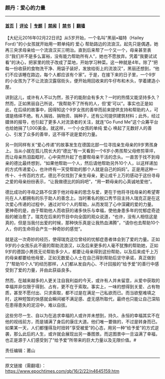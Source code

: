 ### 颜丹：爱心的力量

---

#### [首页](../../../..?n4645159) &nbsp;|&nbsp; [评论](../../../../../epoch-comment?n4645159) &nbsp;|&nbsp; [专题](../../../../../epoch-special?n4645159) &nbsp;|&nbsp; [禁闻](../../../../../epoch-news?n4645159) &nbsp;|&nbsp; [禁书](../../../../../books?n4645159) &nbsp;|&nbsp; [翻墙](https://github.com/gfw-breaker/nogfw/blob/master/README.md?n4645159)


<div class="post_content" id="artbody" itemprop="articleBody">
 <!-- article content begin -->
 <p>
  【大纪元2016年02月22日讯】从5岁开始，一个名叫“黑丽•福特（Hailey  Ford）”的小女孩就开始用一颗单纯的
  <ok href="https://www.epochtimes.com/gb/tag/%E7%88%B1%E5%BF%83.html">
   爱心
  </ok>
  帮助路边的流浪汉。起先只是偶遇，她再三央求母亲给一个流浪汉买三明治。直到后来帮了一个又一个，母亲甚至表示“我们并不是多么富裕，没有能力帮助所有人”，她也不愿放弃。凭着“我要试试看”的决心，把家里的院子改成了菜地，开始学习种菜。这一种就是4年。除了“把每一份收获的食物洗干净、用袋子装好，发放给街上的流浪汉”，黑丽还想到，“他们不应该睡在路边，每个人都应该有个家”。于是，在接下来的日子里，一个9岁的小女孩为了不让流浪汉露宿街头，便开始用回收来的牛仔布和木头，学着建造小屋。
 </p>
 <p>
  讲到这儿，或许有人不以为然，孩子的能耐会有多大？一时的热情又能坚持多久？然而，正如黑丽自己所说，“我帮助不了所有的人，但‘爱’可以”。事实也正是如此，在后续的故事中，因得知这个9岁女孩的善举而前来提供支持和帮助的人，可谓是络绎不绝。有人捐钱、捐物资、捐种子，还有公司提供建筑材料；此外，经过媒体的报导，也引起了更多人对流浪者的关注，就连“Go Fund Me”这个众筹平台也给她捐了1,000美金。就这样，一个小女孩的单纯
  <ok href="https://www.epochtimes.com/gb/tag/%E7%88%B1%E5%BF%83.html">
   爱心
  </ok>
  唤起了无数好人的善心、引发了众多的善举，这不得不说是爱的力量。
 </p>
 <p>
  另一则同样有关“爱心传递”的故事发生在德国北部一位寻找亲生母亲的9岁男孩身上。当从小就在孤儿院长大的“德比”有一天看到一个6岁小男孩帮父母修剪草坪，而让母亲热泪盈眶时，心中突然升起了也要帮母亲干活的念头。一直苦于找不到母亲的德比最终想到，“如果他帮助一个人，然后请他帮助另外10个人，以这样递加的方式传递爱心，也许终有一天受帮助的那个人就是自己的妈妈”。正是用这种一传十、十传百的方式，德比不仅找到了亲生母亲，更让成千上万的感动于这份寻母之爱的母亲纷纷表示，“让我做德比的妈妈吧”，“用一颗母亲的心真诚地爱他”。
 </p>
 <p>
  德比成功的寻母之路不仅源于他对母亲的思念与爱，更在于他将寻找母亲的希望寄托在人人都拥有的乐于助人的善念上。当时著名的脱口秀节目主持人瑞克正是在这次爱心传递的过程中，通过对10个人的帮助，从而发现了心中深藏的爱的力量。更神奇的是，由于帮助他人而收获的诸多快乐与幸福，使他身患多年的忧郁症奇迹般的被治愈了。瑞克在后来的节目中向全国的观众说道，“也许，没有人相信这是真的，但是当我付出爱的时候，那种快乐真是让我热血沸腾”，“请你也去帮助10个人，你的生命将会产生一种奇妙的感觉”。
 </p>
 <p>
  就是这一次奇妙的经历，使得瑞克这位曾经的忧郁症患者体会到了爱的力量。正如9岁的小女孩乐此不疲的帮助流浪汉，以及后来更多的人毫不犹豫的帮助她，正如9岁的德国小男孩无论帮助多少人，都要让母亲得到这份帮助，以及后来成千上万的母亲都要给他母爱，正如无数爱心人士在自己得到帮助后坚守承诺，真正做到了“帮助10个人”的经历那样，人们都从发自内心、不计回报的“给予爱”的善行中感受到了爱的力量，并由此获益良多。
 </p>
 <p>
  然而，在越来越多的人更关注自我利益的今天，或许有人并未留意，从爱中获取的幸福并非仅限于得到、占有，更不在于索取。事实上，一味的想得到关爱、占有物质，甚至不愿付出、只求索取，都不过是在满足一己私欲而已。而当欲壑难填之时，这种短暂的快感就会瞬间被不满足感、虚无感所取代，最终也只能让自己深陷在患得患失的泥沼中，难以自拔。
 </p>
 <p>
  这些穷尽一生、自以为在追求幸福的人或许并未想到，持久、永恒的幸福其实不在他的视线前方，而是铺满了身后的康庄大道。他们唯一要做的，不过是转身而已。如果某一天，人们都懂得及时扭转“享受被爱”的心态，用另一种“给予爱”的方式逆袭，那么此后的人生，或许就会展现出另一番图景。而这图景中一旦溢满了幸福，也正是源于人们感受到了“给予爱”所带来的巨大力量以及无限价值。#
 </p>
 <p>
  责任编辑：莆山
 </p>
 <!-- article content end -->
 <div id="below_article_ad">
 </div>
</div>


---

原文链接（需翻墙）：https://www.epochtimes.com/gb/16/2/22/n4645159.htm